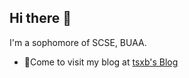 ## Hi there 👋

I'm a sophomore of SCSE, BUAA.

- 📃Come to visit my blog at [tsxb's Blog](https://tangsongxiaoba.github.io/)
